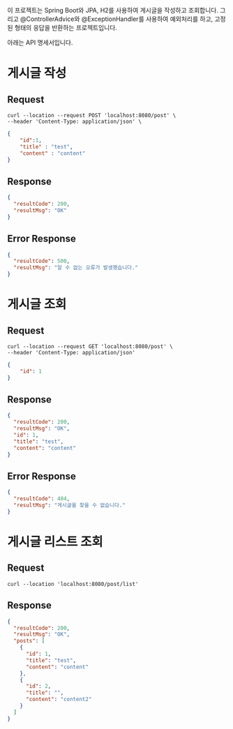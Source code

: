 이 프로젝트는 Spring Boot와 JPA, H2를 사용하여 게시글을 작성하고 조회합니다. 그리고
@ControllerAdvice와 @ExceptionHandler를 사용하여 예외처리를 하고, 고정된 형태의 응답을 반환하는 프로젝트입니다.

아래는 API 명세서입니다.

# 게시글 작성
## Request
```http
curl --location --request POST 'localhost:8080/post' \
--header 'Content-Type: application/json' \
```
```json
{
    "id":1,
    "title" : "test",
    "content" : "content"
}
```

## Response
```json
{
  "resultCode": 200,
  "resultMsg": "OK"
}
```

## Error Response
```json
{
  "resultCode": 500,
  "resultMsg": "알 수 없는 오류가 발생했습니다."
}
```


# 게시글 조회
## Request
```http
curl --location --request GET 'localhost:8080/post' \
--header 'Content-Type: application/json'
```
```json
{
    "id": 1
}
```

## Response
```json
{
  "resultCode": 200,
  "resultMsg": "OK",
  "id": 1,
  "title": "test",
  "content": "content"
}
```

## Error Response
```json
{
  "resultCode": 404,
  "resultMsg": "게시글을 찾을 수 없습니다."
}
```



# 게시글 리스트 조회
## Request
```http
curl --location 'localhost:8080/post/list'
```

## Response
```json
{
  "resultCode": 200,
  "resultMsg": "OK",
  "posts": [
    {
      "id": 1,
      "title": "test",
      "content": "content"
    },
    {
      "id": 2,
      "title": "",
      "content": "content2"
    }
  ]
}
```
